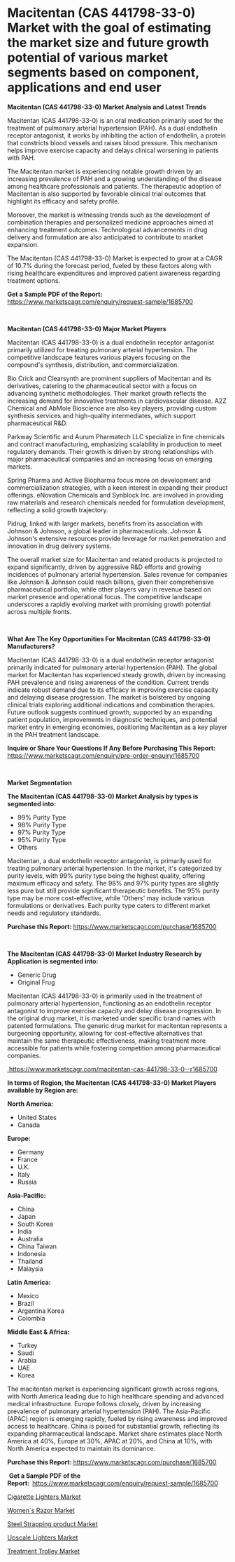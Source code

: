 <p><h1>Macitentan (CAS 441798-33-0) Market with the goal of estimating the market size and future growth potential of various market segments based on component, applications and end user</h1></p><p><strong>Macitentan (CAS 441798-33-0) Market Analysis and Latest Trends</strong></p>
<p><p>Macitentan (CAS 441798-33-0) is an oral medication primarily used for the treatment of pulmonary arterial hypertension (PAH). As a dual endothelin receptor antagonist, it works by inhibiting the action of endothelin, a protein that constricts blood vessels and raises blood pressure. This mechanism helps improve exercise capacity and delays clinical worsening in patients with PAH.</p><p>The Macitentan market is experiencing notable growth driven by an increasing prevalence of PAH and a growing understanding of the disease among healthcare professionals and patients. The therapeutic adoption of Macitentan is also supported by favorable clinical trial outcomes that highlight its efficacy and safety profile. </p><p>Moreover, the market is witnessing trends such as the development of combination therapies and personalized medicine approaches aimed at enhancing treatment outcomes. Technological advancements in drug delivery and formulation are also anticipated to contribute to market expansion. </p><p>The Macitentan (CAS 441798-33-0) Market is expected to grow at a CAGR of 10.7% during the forecast period, fueled by these factors along with rising healthcare expenditures and improved patient awareness regarding treatment options.</p></p>
<p><strong>Get a Sample PDF of the Report:&nbsp;</strong> <a href="https://www.marketscagr.com/enquiry/request-sample/1685700?utm_campaign=2115&utm_medium=2&utm_source=Github&utm_content=ia&utm_term=24032025&utm_id=macitentan-cas-441798-33-0">https://www.marketscagr.com/enquiry/request-sample/1685700</a></p>
<p>&nbsp;</p>
<p><strong>Macitentan (CAS 441798-33-0) Major Market Players</strong></p>
<p><p>Macitentan (CAS 441798-33-0) is a dual endothelin receptor antagonist primarily utilized for treating pulmonary arterial hypertension. The competitive landscape features various players focusing on the compound's synthesis, distribution, and commercialization.</p><p>Bio Crick and Clearsynth are prominent suppliers of Macitentan and its derivatives, catering to the pharmaceutical sector with a focus on advancing synthetic methodologies. Their market growth reflects the increasing demand for innovative treatments in cardiovascular disease. A2Z Chemical and AbMole Bioscience are also key players, providing custom synthesis services and high-quality intermediates, which support pharmaceutical R&D.</p><p>Parkway Scientific and Aurum Pharmatech LLC specialize in fine chemicals and contract manufacturing, emphasizing scalability in production to meet regulatory demands. Their growth is driven by strong relationships with major pharmaceutical companies and an increasing focus on emerging markets.</p><p>Spring Pharma and Active Biopharma focus more on development and commercialization strategies, with a keen interest in expanding their product offerings. eNovation Chemicals and Synblock Inc. are involved in providing raw materials and research chemicals needed for formulation development, reflecting a solid growth trajectory.</p><p>Pidrug, linked with larger markets, benefits from its association with Johnson & Johnson, a global leader in pharmaceuticals. Johnson & Johnson's extensive resources provide leverage for market penetration and innovation in drug delivery systems.</p><p>The overall market size for Macitentan and related products is projected to expand significantly, driven by aggressive R&D efforts and growing incidences of pulmonary arterial hypertension. Sales revenue for companies like Johnson & Johnson could reach billions, given their comprehensive pharmaceutical portfolio, while other players vary in revenue based on market presence and operational focus. The competitive landscape underscores a rapidly evolving market with promising growth potential across multiple fronts.</p></p>
<p>&nbsp;</p>
<p><strong>What Are The Key Opportunities For Macitentan (CAS 441798-33-0) Manufacturers?</strong></p>
<p><p>Macitentan (CAS 441798-33-0) is a dual endothelin receptor antagonist primarily indicated for pulmonary arterial hypertension (PAH). The global market for Macitentan has experienced steady growth, driven by increasing PAH prevalence and rising awareness of the condition. Current trends indicate robust demand due to its efficacy in improving exercise capacity and delaying disease progression. The market is bolstered by ongoing clinical trials exploring additional indications and combination therapies. Future outlook suggests continued growth, supported by an expanding patient population, improvements in diagnostic techniques, and potential market entry in emerging economies, positioning Macitentan as a key player in the PAH treatment landscape.</p></p>
<p><strong>Inquire or Share Your Questions If Any Before Purchasing This Report:</strong> <a href="https://www.marketscagr.com/enquiry/pre-order-enquiry/1685700?utm_campaign=2115&utm_medium=2&utm_source=Github&utm_content=ia&utm_term=24032025&utm_id=macitentan-cas-441798-33-0">https://www.marketscagr.com/enquiry/pre-order-enquiry/1685700</a></p>
<p>&nbsp;</p>
<p><strong>Market Segmentation</strong></p>
<p><strong>The Macitentan (CAS 441798-33-0) Market Analysis by types is segmented into:</strong></p>
<p><ul><li>99% Purity Type</li><li>98% Purity Type</li><li>97% Purity Type</li><li>95% Purity Type</li><li>Others</li></ul></p>
<p><p>Macitentan, a dual endothelin receptor antagonist, is primarily used for treating pulmonary arterial hypertension. In the market, it's categorized by purity levels, with 99% purity type being the highest quality, offering maximum efficacy and safety. The 98% and 97% purity types are slightly less pure but still provide significant therapeutic benefits. The 95% purity type may be more cost-effective, while 'Others' may include various formulations or derivatives. Each purity type caters to different market needs and regulatory standards.</p></p>
<p><strong>Purchase this Report:&nbsp;</strong><a href="https://www.marketscagr.com/purchase/1685700?utm_campaign=2115&utm_medium=2&utm_source=Github&utm_content=ia&utm_term=24032025&utm_id=macitentan-cas-441798-33-0">https://www.marketscagr.com/purchase/1685700</a></p>
<p>&nbsp;</p>
<p><strong>The Macitentan (CAS 441798-33-0) Market Industry Research by Application is segmented into:</strong></p>
<p><ul><li>Generic Drug</li><li>Original Frug</li></ul></p>
<p><p>Macitentan (CAS 441798-33-0) is primarily used in the treatment of pulmonary arterial hypertension, functioning as an endothelin receptor antagonist to improve exercise capacity and delay disease progression. In the original drug market, it is marketed under specific brand names with patented formulations. The generic drug market for macitentan represents a burgeoning opportunity, allowing for cost-effective alternatives that maintain the same therapeutic effectiveness, making treatment more accessible for patients while fostering competition among pharmaceutical companies.</p></p>
<p><a href="https://www.marketscagr.com/macitentan-cas-441798-33-0--r1685700?utm_campaign=2115&utm_medium=2&utm_source=Github&utm_content=ia&utm_term=24032025&utm_id=macitentan-cas-441798-33-0">&nbsp;https://www.marketscagr.com/macitentan-cas-441798-33-0--r1685700</a></p>
<p><strong>In terms of Region, the Macitentan (CAS 441798-33-0) Market Players available by Region are:</strong></p>
<p>
    <p> <strong> North America: </strong>
        <ul>
            <li>United States</li>
            <li>Canada</li>
        </ul>
        </p> 
    <p> <strong> Europe: </strong>
        <ul>
            <li>Germany</li>
            <li>France</li>
            <li>U.K.</li>
            <li>Italy</li>
            <li>Russia</li>
        </ul>
        </p> 
    <p> <strong> Asia-Pacific: </strong>
        <ul>
            <li>China</li>
            <li>Japan</li>
            <li>South Korea</li>
            <li>India</li>
            <li>Australia</li>
            <li>China Taiwan</li>
            <li>Indonesia</li>
            <li>Thailand</li>
            <li>Malaysia</li>
        </ul>
        </p> 
    <p> <strong> Latin America: </strong>
        <ul>
            <li>Mexico</li>
            <li>Brazil</li>
            <li>Argentina Korea</li>
            <li>Colombia</li>
        </ul>
        </p> 
    <p> <strong> Middle East & Africa: </strong>
        <ul>
            <li>Turkey</li>
            <li>Saudi</li>
            <li>Arabia</li>
            <li>UAE</li>
            <li>Korea</li>
        </ul>
    </p>
    </p>
<p><p>The macitentan market is experiencing significant growth across regions, with North America leading due to high healthcare spending and advanced medical infrastructure. Europe follows closely, driven by increasing prevalence of pulmonary arterial hypertension (PAH). The Asia-Pacific (APAC) region is emerging rapidly, fueled by rising awareness and improved access to healthcare. China is poised for substantial growth, reflecting its expanding pharmaceutical landscape. Market share estimates place North America at 40%, Europe at 30%, APAC at 20%, and China at 10%, with North America expected to maintain its dominance.</p></p>
<p><strong>Purchase this Report: </strong><a href="https://www.marketscagr.com/purchase/1685700?utm_campaign=2115&utm_medium=2&utm_source=Github&utm_content=ia&utm_term=24032025&utm_id=macitentan-cas-441798-33-0">https://www.marketscagr.com/purchase/1685700</a></p>
<p>&nbsp;<strong>Get a Sample PDF of the Report:&nbsp;&nbsp;</strong><a href="https://www.marketscagr.com/enquiry/request-sample/1685700?utm_campaign=2115&utm_medium=2&utm_source=Github&utm_content=ia&utm_term=24032025&utm_id=macitentan-cas-441798-33-0">https://www.marketscagr.com/enquiry/request-sample/1685700</a></p>
<p><strong></strong></p>
<p><p><a href="https://github.com/lontohhikma/Market-Research-Report-List-1/blob/main/cigarette-lighters-market.md?utm_campaign=2115&utm_medium=2&utm_source=Github&utm_content=ia&utm_term=24032025&utm_id=macitentan-cas-441798-33-0">Cigarette Lighters Market</a></p><p><a href="https://github.com/clemmheisefy/Market-Research-Report-List-1/blob/main/womens-razor-market.md?utm_campaign=2115&utm_medium=2&utm_source=Github&utm_content=ia&utm_term=24032025&utm_id=macitentan-cas-441798-33-0">Women`s Razor Market</a></p><p><a href="https://github.com/puttslukis59/Market-Research-Report-List-1/blob/main/steel-strapping-product-market.md?utm_campaign=2115&utm_medium=2&utm_source=Github&utm_content=ia&utm_term=24032025&utm_id=macitentan-cas-441798-33-0">Steel Strapping product Market</a></p><p><a href="https://github.com/steegeneat/Market-Research-Report-List-1/blob/main/upscale-lighters-market.md?utm_campaign=2115&utm_medium=2&utm_source=Github&utm_content=ia&utm_term=24032025&utm_id=macitentan-cas-441798-33-0">Upscale Lighters Market</a></p><p><a href="https://github.com/laverkyllozc/Market-Research-Report-List-1/blob/main/treatment-trolley-market.md?utm_campaign=2115&utm_medium=2&utm_source=Github&utm_content=ia&utm_term=24032025&utm_id=macitentan-cas-441798-33-0">Treatment Trolley Market</a></p></p>